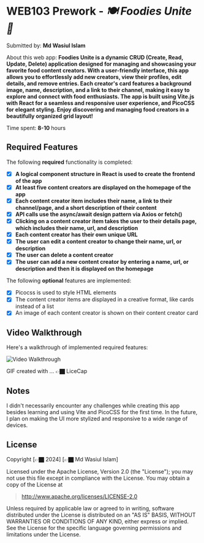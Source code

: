 # WEB103 Prework - *🍽️ Foodies Unite 🍲*

Submitted by: **Md Wasiul Islam**

About this web app: **Foodies Unite is a dynamic CRUD (Create, Read, Update, Delete) application designed for managing and showcasing your favorite food content creators. With a user-friendly interface, this app allows you to effortlessly add new creators, view their profiles, edit details, and remove entries. Each creator's card features a background image, name, description, and a link to their channel, making it easy to explore and connect with food enthusiasts. The app is built using Vite.js with React for a seamless and responsive user experience, and PicoCSS for elegant styling. Enjoy discovering and managing food creators in a beautifully organized grid layout!**

Time spent: **8-10** hours

## Required Features

The following **required** functionality is completed:

<!-- 👉🏿👉🏿👉🏿 Make sure to check off completed functionality below -->
- [x] **A logical component structure in React is used to create the frontend of the app**
- [x] **At least five content creators are displayed on the homepage of the app**
- [x] **Each content creator item includes their name, a link to their channel/page, and a short description of their content**
- [x] **API calls use the async/await design pattern via Axios or fetch()**
- [x] **Clicking on a content creator item takes the user to their details page, which includes their name, url, and description**
- [x] **Each content creator has their own unique URL**
- [x] **The user can edit a content creator to change their name, url, or description**
- [x] **The user can delete a content creator**
- [x] **The user can add a new content creator by entering a name, url, or description and then it is displayed on the homepage**

The following **optional** features are implemented:

- [x] Picocss is used to style HTML elements
- [x] The content creator items are displayed in a creative format, like cards instead of a list
- [x] An image of each content creator is shown on their content creator card

## Video Walkthrough

Here's a walkthrough of implemented required features:




<img src='(https://i.imgur.com/oSyGS3R.gif)' title='Video Walkthrough' width='' alt='Video Walkthrough' />





<!-- Replace this with whatever GIF tool you used! -->
GIF created with ...  👉🏿 LiceCap
<!-- Recommended tools:
[Kap](https://getkap.co/) for macOS
[ScreenToGif](https://www.screentogif.com/) for Windows
[peek](https://github.com/phw/peek) for Linux. -->

## Notes

I didn't necessarily encounter any challenges while creating this app besides learning and using Vite and PicoCSS for the first time. In the future, I plan on making the UI more stylized and responsive to a wide range of devices.

## License

Copyright [👉🏿 2024] [👉🏿 Md Wasiul Islam]

Licensed under the Apache License, Version 2.0 (the "License"); you may not use this file except in compliance with the License. You may obtain a copy of the License at

> http://www.apache.org/licenses/LICENSE-2.0

Unless required by applicable law or agreed to in writing, software distributed under the License is distributed on an "AS IS" BASIS, WITHOUT WARRANTIES OR CONDITIONS OF ANY KIND, either express or implied. See the License for the specific language governing permissions and limitations under the License.
